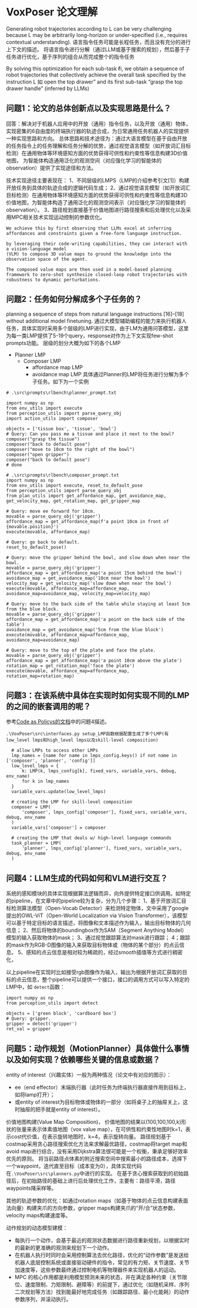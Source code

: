 # VoxPoser 论文理解

Generating robot trajectories according to L can be very challenging because L may be arbitrarily long-horizon or under-specified (i.e., requires contextual understanding).
语言指令任务可能是长程任务，而且没有充分的进行上下文的描述。
将语言指令进行分解（通过LLM或基于搜索的规划），然后基于子任务进行优化，基于序列的组合从而完成整个的指令任务




By solving this optimization for each sub-task ℓi, we obtain a sequence of robot trajectories that collectively achieve the overall task specified by the instruction L
如 open the top drawer” and its first sub-task “grasp the top drawer handle” (inferred by LLMs)

## 问题1：论文的总体创新点以及实现思路是什么？

回答：解决对于机器人应用中的开放（通用）指令任务，以及开放（通用）物体，实现密集的6自由度的终端执行器的轨迹合成，为日常通用任务机器人的实现提供一种实现思路和方向。
总体思路和技术途径为：通过大语言模型在基于自由开放的任务指令上的任务理解和任务分解的优势，通过视觉语言模型（如开放词汇目标检测）在通用物体等环境感知方面的优势获得可供性和约束性等信息构建3D价值地图，
为智能体构造通用泛化的观测空间（对应强化学习的智能体的observation）提供了实现途径和方法。

技术实现途径主要表现在：
1、不同层级的LMPS（LMP的介绍参考引文[1]）构建开放任务到具体的轨迹合成的逻辑代码生成；
2、通过视觉语言模型（如开放词汇目标检测）在通用物体等环境感知方面的优势获得可供性和约束性等信息构建3D价值地图，为智能体构造了通用泛化的观测空间表示（对应强化学习的智能体的observation）。
3、路径规划直接基于价值地图进行路径搜索和后处理优化以及采用MPC相关技术实现运动控制的参数优化。

```
We achieve this by first observing that LLMs excel at inferring affordances and constraints given a free-form language instruction.

by leveraging their code-writing capabilities, they can interact with a vision-language model
(VLM) to compose 3D value maps to ground the knowledge into the observation space of the agent.

The composed value maps are then used in a model-based planning framework to zero-shot synthesize closed-loop robot trajectories with
robustness to dynamic perturbations.
```

## 问题2：任务如何分解成多个子任务的？
planning a sequence of steps from natural language instructions [16]–[18] without additional model finetuning.
通过大模型辅助编程的能力来执行机器人任务，具体实现时采用多个层级的LMP进行实现，由于LM为通用问答模型，这里为每一类LMP提供了5-19个query，response对作为上下文实现few-shot prompts功能。
层级的划分大概为如下的各个LMP

- Planner LMP
  - Composer LMP
    - affordance map LMP
    - avoidance map LMP
      具体通过Planner的LMP将任务进行分解为多个子任务。如下为一个实例

```
# .\src\prompts\rlbench\planner_prompt.txt

import numpy as np
from env_utils import execute
from perception_utils import parse_query_obj
import action_utils import composer

objects = ['tissue box', 'tissue', 'bowl']
# Query: Can you pass me a tissue and place it next to the bowl?
composer("grasp the tissue")
composer("back to default pose")
composer("move to 10cm to the right of the bowl")
composer("open gripper")
composer("back to default pose")
# done

# .\src\prompts\rlbench\composer_prompt.txt
import numpy as np
from env_utils import execute, reset_to_default_pose
from perception_utils import parse_query_obj
from plan_utils import get_affordance_map, get_avoidance_map, get_velocity_map, get_rotation_map, get_gripper_map

# Query: move ee forward for 10cm.
movable = parse_query_obj('gripper')
affordance_map = get_affordance_map(f'a point 10cm in front of {movable.position}')
execute(movable, affordance_map)

# Query: go back to default.
reset_to_default_pose()

# Query: move the gripper behind the bowl, and slow down when near the bowl.
movable = parse_query_obj('gripper')
affordance_map = get_affordance_map('a point 15cm behind the bowl')
avoidance_map = get_avoidance_map('10cm near the bowl')
velocity_map = get_velocity_map('slow down when near the bowl')
execute(movable, affordance_map=affordance_map, avoidance_map=avoidance_map, velocity_map=velocity_map)

# Query: move to the back side of the table while staying at least 5cm from the blue block.
movable = parse_query_obj('gripper')
affordance_map = get_affordance_map('a point on the back side of the table')
avoidance_map = get_avoidance_map('5cm from the blue block')
execute(movable, affordance_map=affordance_map, avoidance_map=avoidance_map)

# Query: move to the top of the plate and face the plate.
movable = parse_query_obj('gripper')
affordance_map = get_affordance_map('a point 10cm above the plate')
rotation_map = get_rotation_map('face the plate')
execute(movable, affordance_map=affordance_map, rotation_map=rotation_map)
```

## 问题3：在该系统中具体在实现时如何实现不同的LMP的之间的嵌套调用的呢？

参考[Code as Policys的文档](../CodeAsPolicies/README.md)中的问题4描述。
```
.\VoxPoser\src\interfaces.py setup_LMP函数根据配置生成了多个LMP(有low_level lmps和high_level lmps以及skill-level composition)

  # allow LMPs to access other LMPs
  lmp_names = [name for name in lmps_config.keys() if not name in ['composer', 'planner', 'config']]
  low_level_lmps = {
      k: LMP(k, lmps_config[k], fixed_vars, variable_vars, debug, env_name)
      for k in lmp_names
  }
  variable_vars.update(low_level_lmps)

  # creating the LMP for skill-level composition
  composer = LMP(
      'composer', lmps_config['composer'], fixed_vars, variable_vars, debug, env_name
  )
  variable_vars['composer'] = composer

  # creating the LMP that deals w/ high-level language commands
  task_planner = LMP(
      'planner', lmps_config['planner'], fixed_vars, variable_vars, debug, env_name
  )
```

## 问题4：LLM生成的代码如何和VLM进行交互？

系统的感知模块的具体实现根据算法逻辑而异，向外提供特定接口供调用。如特定的pipeline，在文章中的pipeline较为复杂，分为几个步骤：
1、基于开放词汇目标检测算法模型（Open-Vocab Detector）来检测特定物体，文中采用了google提出的OWL-ViT（Open-World Localization via Vision Transformer），该模型可以基于特定目标的语言描述，将图像和文本描述作为输入，输出目标物体的几何信息；
2、然后将物体的boundingbox作为SAM（Segment Anything Model）模型的输入获取物体的mask；
3、通过视觉跟踪算法对mask进行跟踪；
4；跟踪的mask作为RGB-D图像的输入来获取目标物体或（物体的某个部分）的点云信息。
5、感知的点云信息是相对较为稀疏的，经过smooth插值等方式进行稠密化，

以上pipeline在实现时比如接受rgb图像作为输入，输出为根据开放词汇获取的目标的点云信息，整个pipeline可以提供一个接口，接口的调用方式可以写入特定的LMP中，如 `detect`函数：

```
import numpy as np
from perception_utils import detect

objects = ['green block', 'cardboard box']
# Query: gripper.
gripper = detect('gripper')
ret_val = gripper
```

## 问题5：动作规划（MotionPlanner）具体做什么事情以及如何实现？依赖哪些关键的信息或数据？
entity of interest（兴趣实体）一般为两种情况（论文中有对应的图示）：
- ee（end effector）末端执行器（此时任务为终端执行器直接作用到目标上，如将lamp打开）；
- 或entity of interest为目标物体或物体的一部分（如将桌子上的抽屉关上，这时抽屉的把手就是entity of interest）。

价值地图构建(Value Map Composition)， 价值地图的结果以(100,100,100,k)形状的张量来表示体素值地图（vox value map），在可供性和约束性地图时k=1，表示cost代价值，在表示旋转地图时，k=4，表示旋转向量。
路径规划基于costmap采用贪心路径搜索优化方法来求解最优路径，costmap将target map和avoid map进行综合，没有采用Dijkstra算法很可能是一个权衡，秉承足够好效率优先的原则。
将当前路径点体素的附近搜索空间中搜索最小的路径成本，选择下一个waypoint，迭代直至目标（成本变为0），具体实现代码在`.\VoxPoser\src\planners.py`中进行的实现。
在基于贪心搜索获取到的初始路径后，在初始路径的基础上进行后处理优化工作，主要有：路径平滑，路径waypoints降采样等。

其他的轨迹参数的优化：如通过rotation maps（如基于物体的点云信息构建表面法向量）构建夹爪的方向参数，gripper maps构建夹爪的“开/合”状态参数，velocity maps构建速度等。

动作规划的动态模型建模：
- 每执行一个动作，会基于最近的观测状态数据进行路径重新规划，以根据实时的最新的更准确的观测来规划下一个动作。
- 在机器人执行时同时会采用控制算法去优化路径，优化的“动作参数”是发送给机器人底层控制系统或直接驱动硬件的指令，常见的有力矩、关节速度、关节加速度等，这些参数最终通过控制电机等物理器件来实现机器人的运动。
- MPC 的核心作用都是利用模型预测未来的状态，并在满足各种约束（关节限位、速度限制、力矩限制、避障等）的前提下，通过优化（如随机采样、序列二次规划等方法）找到能最好地完成任务（如跟踪路径、最小化能耗）的动作参数序列，并滚动执行。